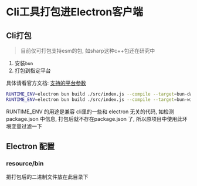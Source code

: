 # Cli工具打包进Electron客户端

## Cli打包

> 目前仅可打包支持esm的包, 如sharp这种c++包还在研究中

1. 安装`bun`
2. 打包到指定平台

具体请看官方文档: [支持的平台参数](https://bun.sh/docs/bundler/executables)

```bash
RUNTIME_ENV=electron bun build ./src/index.js --compile --target=bun-darwin-arm64 --env inline  --outfile z-cli
RUNTIME_ENV=electron bun build ./src/index.js --compile --target=bun-windows-x64 --env inline  --outfile z-cli
```

RUNTIME_ENV 的用途是兼容 cli里的一些和 electron 无关的代码, 如检测 package.json 中信息, 打包后就不存在package.json 了, 所以原项目中使用此环境变量过滤一下

## Electron 配置

### resource/bin

把打包后的二进制文件放在此目录下

